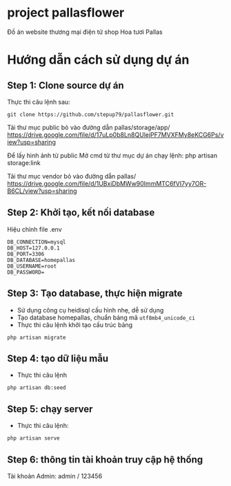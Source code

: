 # project pallasflower
Đồ án website thương mại điện tử shop Hoa tươi Pallas

# Hướng dẫn cách sử dụng dự án
## Step 1: Clone source dự án
Thực thi câu lệnh sau:
```
git clone https://github.com/stepup79/pallasflower.git
```

Tải thư mục public bỏ vào đường dẫn pallas/storage/app/
https://drive.google.com/file/d/17uLp0b8Ln8QUlejPF7MVXFMy8eKCG6Ps/view?usp=sharing

Để lấy hình ảnh từ public
Mở cmd từ thư mục dự án chạy lệnh: php artisan storage:link

Tải thư mục vendor bỏ vào đường dẫn pallas/
https://drive.google.com/file/d/1UBxiDbMWw90ImmMTC6fVI7yy7OR-B6CL/view?usp=sharing

## Step 2: Khởi tạo, kết nối database
Hiệu chỉnh file .env
```
DB_CONNECTION=mysql
DB_HOST=127.0.0.1
DB_PORT=3306
DB_DATABASE=homepallas
DB_USERNAME=root
DB_PASSWORD=
```

## Step 3: Tạo database, thực hiện migrate
- Sử dụng công cụ heidisql cấu hình nhẹ, dễ sử dụng
- Tạo database homepallas, chuẩn bảng mã `utf8mb4_unicode_ci`
- Thực thi câu lệnh khởi tạo cấu trúc bảng
```
php artisan migrate
```

## Step 4: tạo dữ liệu mẫu
- Thực thi câu lệnh
```
php artisan db:seed
```

## Step 5: chạy server
- Thực thi câu lệnh:
```
php artisan serve
```

## Step 6: thông tin tài khoản truy cập hệ thống
Tài khoản Admin:
admin / 123456

